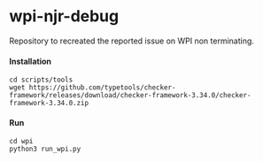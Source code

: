 # wpi-njr-debug
Repository to recreated the reported issue on WPI non terminating.


#### Installation
```
cd scripts/tools
wget https://github.com/typetools/checker-framework/releases/download/checker-framework-3.34.0/checker-framework-3.34.0.zip
```


#### Run
```
cd wpi
python3 run_wpi.py
```
